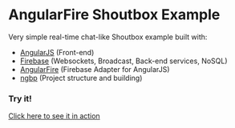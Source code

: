 AngularFire Shoutbox Example
=============================

Very simple real-time chat-like Shoutbox example built with:

* [AngularJS](https://github.com/angular/angular.js) (Front-end)
* [Firebase](https://www.firebase.com/) (Websockets, Broadcast, Back-end services, NoSQL)
* [AngularFire](https://github.com/firebase/angularfire) (Firebase Adapter for AngularJS)
* [ngbp](https://github.com/ngbp/ngbp) (Project structure and building)

### Try it!
[Click here to see it in action](http://albertboada.github.io/angularfire-shoutbox-example)